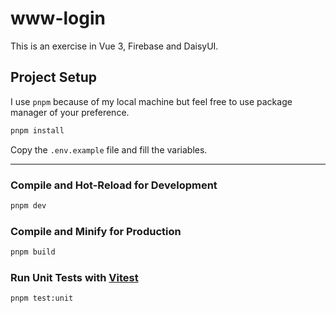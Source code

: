 # www-login

This is an exercise in Vue 3, Firebase and DaisyUI.

## Project Setup

I use `pnpm` because of my local machine but feel free to use package manager of your preference.

```sh
pnpm install
```

Copy the `.env.example` file and fill the variables.

---

### Compile and Hot-Reload for Development

```sh
pnpm dev
```

### Compile and Minify for Production

```sh
pnpm build
```

### Run Unit Tests with [Vitest](https://vitest.dev/)

```sh
pnpm test:unit
```

